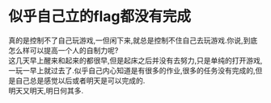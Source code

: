 # 似乎自己立的flag都没有完成

真的是控制不了自己玩游戏,一但闲下来,就总是控制不住自己去玩游戏.你说,到底怎么样可以提高一个人的自制力呢?  
这几天早上醒来和起来的都很早,但是起床之后并没有去努力,只是单纯的打开游戏,一玩一早上就过去了.似乎自己内心知道是有很多的作业,很多的任务没有完成的,但是自己总是感觉以后或者明天是可以完成的.  
明天又明天,明日何其多.
